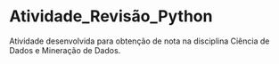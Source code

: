 # Atividade_Revisão_Python

Atividade desenvolvida para obtenção de nota na disciplina Ciência de Dados e Mineração de Dados.
